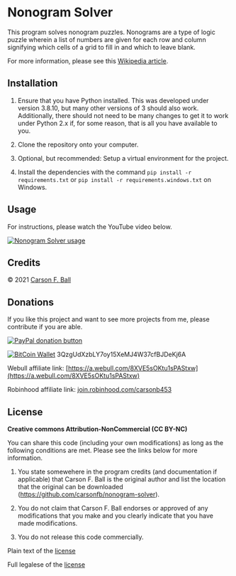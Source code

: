 Nonogram Solver
===============

This program solves nonogram puzzles.  Nonograms are a type of logic puzzle wherein a list of
numbers are given for each row and column signifying which cells of a grid to fill in and which to
leave blank.

For more information, please see this [Wikipedia article](https://en.wikipedia.org/wiki/Nonogram).

Installation
------------
1. Ensure that you have Python installed.  This was developed under version 3.8.10, but many other
versions of 3 should also work.  Additionally, there should not need to be many changes to get it
to work under Python 2.x if, for some reason, that is all you have available to you.

2. Clone the repository onto your computer.

3. Optional, but recommended:  Setup a virtual environment for the project.

4. Install the dependencies with the command `pip install -r requirements.txt` or
`pip install -r requirements.windows.txt` on Windows.

Usage
-----
For instructions, please watch the YouTube video below.

[![Nonogram Solver usage](https://img.youtube.com/vi/_fYG6CJxNKw/hqdefault.jpg)](https://youtu.be/_fYG6CJxNKw)

Credits
-------
© 2021 [Carson F. Ball](<mailto://carson@ballweb.org>)

Donations
---------
If you like this project and want to see more projects from me, please contribute if you are able.

[![PayPal donation button](https://img.shields.io/badge/PayPal-00457C?style=for-the-badge&logo=paypal&logoColor=white)](https://www.paypal.com/cgi-bin/webscr?cmd=_s-xclick&hosted_button_id=CT5XNBHGD5TEN)

[![BitCoin Wallet](https://img.shields.io/badge/Bitcoin-000000?style=for-the-badge&logo=bitcoin&logoColor=white)](https://img.shields.io/badge/Bitcoin-000000?style=for-the-badge&logo=bitcoin&logoColor=white) 3QzgUdXzbLY7oy15XeMJ4W37cfBJDeKj6A

Webull affiliate link: [https://a.webull.com/8XVE5sOKtu1sPAStxw](https://a.webull.com/8XVE5sOKtu1sPAStxw)

Robinhood affiliate link: [join.robinhood.com/carsonb453](join.robinhood.com/carsonb453)

License
-------
**Creative commons Attribution-NonCommercial (CC BY-NC)**

You can share this code (including your own modifications) as long as the following conditions are
met.  Please see the links below for more information.

1. You state somewehere in the program credits (and documentation if applicable) that Carson F. Ball
is the original author and list the location that the original can be downloaded
(https://github.com/carsonfb/nonogram-solver).

2. You do not claim that Carson F. Ball endorses or approved of any modifications that you make and
you clearly indicate that you have made modifications.

3. You do not release this code commercially.

Plain text of the [license](https://creativecommons.org/licenses/by-nc/4.0/)

Full legalese of the [license](https://creativecommons.org/licenses/by-nc/4.0/legalcode)
